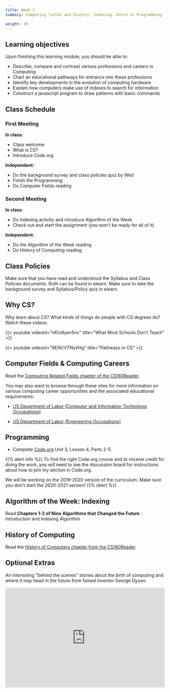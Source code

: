 ```yaml
---
title: Week 1
summary: Computing fields and history. Indexing. Intro to Programming.

weight: 10
---
```


## Learning objectives

Upon finishing this learning module, you should be able to:

* Describe, compare and contrast various professions and careers in Computing
* Chart an educational pathways for entrance into these professions
* Identify key developments in the evolution of computing hardware
* Explain how computers make use of indexes to search for information
* Construct a javascript program to draw patterns with basic commands

## Class Schedule

### First Meeting

**In class:**

* Class welcome
* What is CS?
* Introduce Code.org

**Independent:**

* Do the background survey and class policies quiz by Wed
* Finish the Programming
* Do Computer Fields reading

### Second Meeting

**In class:**

* Do Indexing activity and introduce Algorithm of the Week
* Check out and start the assignment (you won't be ready for all of it)

**Independent:**

* Do the Algorithm of the Week reading
* Do History of Computing reading

## Class Policies

Make sure that you have read and understood the Syllabus and Class Policies documents.
Both can be found in elearn. Make sure to take the background survey and Syllabus/Policy quiz in elearn.

## Why CS?

Why learn about CS? What kinds of things do people with CS degrees do? Watch these
videos:

{{< youtube videoid="nKIu9yen5nc" title="What Most Schools Don't Teach" >}}

{{< youtube videoid="RENVVTNsVHg" title="Pathways in CS" >}}

## Computer Fields & Computing Careers

Read the [Computing Related Fields chapter of the CS160Reader](http://computerscience.chemeketa.edu/cs160Reader/ComputingFields/index.html).

You may also want to browse through these sites for more information on various computing
career opportunities and the associated educational requirements:

* [US Department of Labor (Computer and Information Technology Occupations)](http://www.bls.gov/ooh/computer-and-information-technology/home.htm)

* [US Department of Labor (Engineering Occupations)](http://www.bls.gov/ooh/architecture-and-engineering/home.htm)

## Programming

* Complete [Code.org](https://studio.code.org/home) Unit 3, Lesson 4, Parts 2-5.

{{% alert info %}}
To find the right
Code.org course and to receive credit for doing the work, you will need to see the discussion board
for instructions about how to join my section in Code.org.

We will be working on the 2019-2020 version of the curriculum. Make sure you don't start the 2020-2021 version!
{{% /alert %}}

## Algorithm of the Week: Indexing

Read **Chapters 1-2 of Nine Algorithms that Changed the Future** : Introduction and Indexing Algorithm

## History of Computing

Read the [History of Computers chapter from the CS160Reader](http://computerscience.chemeketa.edu/cs160Reader/HistoryOfComputers/index.html)

## Optional Extras

An interesting "behind the scenes" stories about the birth of computing and where it may head in the
future from famed inventor George Dyson:
<iframe src="https://embed.ted.com/talks/george_dyson_at_the_birth_of_the_computer.html" width="560" height="315" frameborder="0" webkitallowfullscreen="" mozallowfullscreen="" allowfullscreen="" style="max-width: 100%; margin: 0 auto; display: block;"></iframe>
